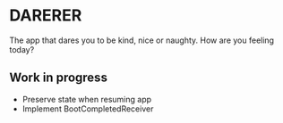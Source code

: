 # DARERER

The app that dares you to be kind, nice or naughty. How are you feeling today?

## Work in progress

- Preserve state when resuming app
- Implement BootCompletedReceiver
